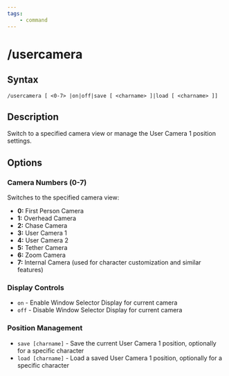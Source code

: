 ```yaml
---
tags:
    - command
---
```

# /usercamera

## Syntax
<!--cmd-syntax-start-->
```eqcommand
/usercamera [ <0-7> |on|off|save [ <charname> ]|load [ <charname> ]]
```
<!--cmd-syntax-end-->

## Description
<!--cmd-desc-start-->
Switch to a specified camera view or manage the User Camera 1 position settings.
<!--cmd-desc-end-->
## Options

### Camera Numbers (0-7)
Switches to the specified camera view:

- **0:** First Person Camera
- **1:** Overhead Camera
- **2:** Chase Camera
- **3:** User Camera 1
- **4:** User Camera 2
- **5:** Tether Camera
- **6:** Zoom Camera
- **7:** Internal Camera (used for character customization and similar features)

### Display Controls
- `on` - Enable Window Selector Display for current camera
- `off` - Disable Window Selector Display for current camera

### Position Management
- `save [charname]` - Save the current User Camera 1 position, optionally for a specific character
- `load [charname]` - Load a saved User Camera 1 position, optionally for a specific character